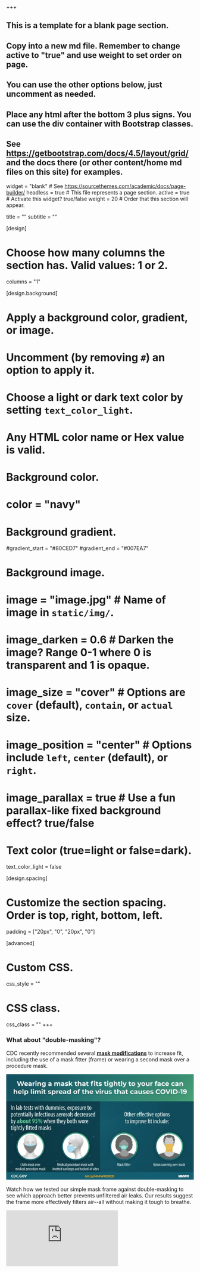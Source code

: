 +++

## This is a template for a blank page section.
## Copy into a new md file. Remember to change active to "true" and use weight to set order on page.
## You can use the other options below, just uncomment as needed.
## Place any html after the bottom 3 plus signs. You can use the div container with Bootstrap classes.
## See https://getbootstrap.com/docs/4.5/layout/grid/ and the docs there (or other content/home md files on this site) for examples.

widget = "blank"  # See https://sourcethemes.com/academic/docs/page-builder/
headless = true  # This file represents a page section.
active = true  # Activate this widget? true/false
weight = 20  # Order that this section will appear.

title = ""
subtitle = ""

[design]
  # Choose how many columns the section has. Valid values: 1 or 2.
  columns = "1"

[design.background]
  # Apply a background color, gradient, or image.
  #   Uncomment (by removing `#`) an option to apply it.
  #   Choose a light or dark text color by setting `text_color_light`.
  #   Any HTML color name or Hex value is valid.

  # Background color.
  # color = "navy"
  
  # Background gradient.
  #gradient_start = "#80CED7"
  #gradient_end = "#007EA7"
  
  # Background image.
  # image = "image.jpg"  # Name of image in `static/img/`.
  # image_darken = 0.6  # Darken the image? Range 0-1 where 0 is transparent and 1 is opaque.
  # image_size = "cover"  #  Options are `cover` (default), `contain`, or `actual` size.
  # image_position = "center"  # Options include `left`, `center` (default), or `right`.
  # image_parallax = true  # Use a fun parallax-like fixed background effect? true/false
  
  # Text color (true=light or false=dark).
  text_color_light = false

[design.spacing]
  # Customize the section spacing. Order is top, right, bottom, left.
  padding = ["20px", "0", "20px", "0"]

[advanced]
 # Custom CSS. 
 css_style = ""
 
 # CSS class.
 css_class = ""
+++

<div class="container-fluid">
  <div class="row align-items-center my-4">
    <div class="col-xs-12 col-sm-12 col-md-4 col-lg-4 col-xl-4">
      <h3>What about "double-masking"?</h3>
      <p class="text-left">CDC recently recommended several <b><a href="https://www.cdc.gov/mmwr/volumes/70/wr/mm7007e1.htm?s_cid=mm7007e1_w" target="_blank">mask modifications</a></b> to increase fit, including the use of a mask fitter (frame) or wearing a second mask over a procedure mask.</p>
    </div>
    <div class="col-xs-12 col-sm-12 col-md-8 col-lg-8 col-xl-8" style="justify-content: flex-end">
    	<img class="img-fluid" src="https://github.com/dickansj/MasterYourPPE/blob/master/assets/images/home/cdcmaskguide-crunch.png?raw=true" alt="CDC mask fit techniques">
    </div>
  </div>
  <div class="row align-items-center my-4">
    <div class="col-xs-12 col-sm-12 col-md-4 col-lg-4 col-xl-4">
      <p class="text-left">Watch how we tested our simple mask frame against double-masking to see which approach better prevents unfiltered air leaks. Our results suggest the frame more effectively filters air--all without making it tough to breathe.</p>
    </div>
    <div class="col-xs-12 col-sm-12 col-md-8 col-lg-8 col-xl-8 video-container" style="justify-content: flex-end">
    	<iframe src="https://www.youtube.com/embed/Zo_ykD3Zclo" frameborder="0" allow="accelerometer; autoplay; encrypted-media; gyroscope; picture-in-picture" allowfullscreen></iframe>
    </div>
  </div> 

</div>
